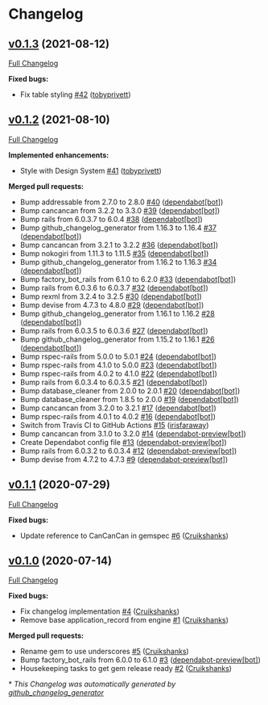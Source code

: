 # Changelog

## [v0.1.3](https://github.com/DEFRA/defra-ruby-features/tree/v0.1.3) (2021-08-12)

[Full Changelog](https://github.com/DEFRA/defra-ruby-features/compare/v0.1.2...v0.1.3)

**Fixed bugs:**

- Fix table styling [\#42](https://github.com/DEFRA/defra-ruby-features/pull/42) ([tobyprivett](https://github.com/tobyprivett))

## [v0.1.2](https://github.com/DEFRA/defra-ruby-features/tree/v0.1.2) (2021-08-10)

[Full Changelog](https://github.com/DEFRA/defra-ruby-features/compare/v0.1.1...v0.1.2)

**Implemented enhancements:**

- Style with Design System [\#41](https://github.com/DEFRA/defra-ruby-features/pull/41) ([tobyprivett](https://github.com/tobyprivett))

**Merged pull requests:**

- Bump addressable from 2.7.0 to 2.8.0 [\#40](https://github.com/DEFRA/defra-ruby-features/pull/40) ([dependabot[bot]](https://github.com/apps/dependabot))
- Bump cancancan from 3.2.2 to 3.3.0 [\#39](https://github.com/DEFRA/defra-ruby-features/pull/39) ([dependabot[bot]](https://github.com/apps/dependabot))
- Bump rails from 6.0.3.7 to 6.0.4 [\#38](https://github.com/DEFRA/defra-ruby-features/pull/38) ([dependabot[bot]](https://github.com/apps/dependabot))
- Bump github\_changelog\_generator from 1.16.3 to 1.16.4 [\#37](https://github.com/DEFRA/defra-ruby-features/pull/37) ([dependabot[bot]](https://github.com/apps/dependabot))
- Bump cancancan from 3.2.1 to 3.2.2 [\#36](https://github.com/DEFRA/defra-ruby-features/pull/36) ([dependabot[bot]](https://github.com/apps/dependabot))
- Bump nokogiri from 1.11.3 to 1.11.5 [\#35](https://github.com/DEFRA/defra-ruby-features/pull/35) ([dependabot[bot]](https://github.com/apps/dependabot))
- Bump github\_changelog\_generator from 1.16.2 to 1.16.3 [\#34](https://github.com/DEFRA/defra-ruby-features/pull/34) ([dependabot[bot]](https://github.com/apps/dependabot))
- Bump factory\_bot\_rails from 6.1.0 to 6.2.0 [\#33](https://github.com/DEFRA/defra-ruby-features/pull/33) ([dependabot[bot]](https://github.com/apps/dependabot))
- Bump rails from 6.0.3.6 to 6.0.3.7 [\#32](https://github.com/DEFRA/defra-ruby-features/pull/32) ([dependabot[bot]](https://github.com/apps/dependabot))
- Bump rexml from 3.2.4 to 3.2.5 [\#30](https://github.com/DEFRA/defra-ruby-features/pull/30) ([dependabot[bot]](https://github.com/apps/dependabot))
- Bump devise from 4.7.3 to 4.8.0 [\#29](https://github.com/DEFRA/defra-ruby-features/pull/29) ([dependabot[bot]](https://github.com/apps/dependabot))
- Bump github\_changelog\_generator from 1.16.1 to 1.16.2 [\#28](https://github.com/DEFRA/defra-ruby-features/pull/28) ([dependabot[bot]](https://github.com/apps/dependabot))
- Bump rails from 6.0.3.5 to 6.0.3.6 [\#27](https://github.com/DEFRA/defra-ruby-features/pull/27) ([dependabot[bot]](https://github.com/apps/dependabot))
- Bump github\_changelog\_generator from 1.15.2 to 1.16.1 [\#26](https://github.com/DEFRA/defra-ruby-features/pull/26) ([dependabot[bot]](https://github.com/apps/dependabot))
- Bump rspec-rails from 5.0.0 to 5.0.1 [\#24](https://github.com/DEFRA/defra-ruby-features/pull/24) ([dependabot[bot]](https://github.com/apps/dependabot))
- Bump rspec-rails from 4.1.0 to 5.0.0 [\#23](https://github.com/DEFRA/defra-ruby-features/pull/23) ([dependabot[bot]](https://github.com/apps/dependabot))
- Bump rspec-rails from 4.0.2 to 4.1.0 [\#22](https://github.com/DEFRA/defra-ruby-features/pull/22) ([dependabot[bot]](https://github.com/apps/dependabot))
- Bump rails from 6.0.3.4 to 6.0.3.5 [\#21](https://github.com/DEFRA/defra-ruby-features/pull/21) ([dependabot[bot]](https://github.com/apps/dependabot))
- Bump database\_cleaner from 2.0.0 to 2.0.1 [\#20](https://github.com/DEFRA/defra-ruby-features/pull/20) ([dependabot[bot]](https://github.com/apps/dependabot))
- Bump database\_cleaner from 1.8.5 to 2.0.0 [\#19](https://github.com/DEFRA/defra-ruby-features/pull/19) ([dependabot[bot]](https://github.com/apps/dependabot))
- Bump cancancan from 3.2.0 to 3.2.1 [\#17](https://github.com/DEFRA/defra-ruby-features/pull/17) ([dependabot[bot]](https://github.com/apps/dependabot))
- Bump rspec-rails from 4.0.1 to 4.0.2 [\#16](https://github.com/DEFRA/defra-ruby-features/pull/16) ([dependabot[bot]](https://github.com/apps/dependabot))
- Switch from Travis CI to GitHub Actions [\#15](https://github.com/DEFRA/defra-ruby-features/pull/15) ([irisfaraway](https://github.com/irisfaraway))
- Bump cancancan from 3.1.0 to 3.2.0 [\#14](https://github.com/DEFRA/defra-ruby-features/pull/14) ([dependabot-preview[bot]](https://github.com/apps/dependabot-preview))
- Create Dependabot config file [\#13](https://github.com/DEFRA/defra-ruby-features/pull/13) ([dependabot-preview[bot]](https://github.com/apps/dependabot-preview))
- Bump rails from 6.0.3.2 to 6.0.3.4 [\#12](https://github.com/DEFRA/defra-ruby-features/pull/12) ([dependabot-preview[bot]](https://github.com/apps/dependabot-preview))
- Bump devise from 4.7.2 to 4.7.3 [\#9](https://github.com/DEFRA/defra-ruby-features/pull/9) ([dependabot-preview[bot]](https://github.com/apps/dependabot-preview))

## [v0.1.1](https://github.com/DEFRA/defra-ruby-features/tree/v0.1.1) (2020-07-29)

[Full Changelog](https://github.com/DEFRA/defra-ruby-features/compare/v0.1.0...v0.1.1)

**Fixed bugs:**

- Update reference to CanCanCan in gemspec [\#6](https://github.com/DEFRA/defra-ruby-features/pull/6) ([Cruikshanks](https://github.com/Cruikshanks))

## [v0.1.0](https://github.com/DEFRA/defra-ruby-features/tree/v0.1.0) (2020-07-14)

[Full Changelog](https://github.com/DEFRA/defra-ruby-features/compare/e4795fb91eaf12d9a9e96f099f641e74b14645e2...v0.1.0)

**Fixed bugs:**

- Fix changelog implementation [\#4](https://github.com/DEFRA/defra-ruby-features/pull/4) ([Cruikshanks](https://github.com/Cruikshanks))
- Remove base application\_record from engine [\#1](https://github.com/DEFRA/defra-ruby-features/pull/1) ([Cruikshanks](https://github.com/Cruikshanks))

**Merged pull requests:**

- Rename gem to use underscores [\#5](https://github.com/DEFRA/defra-ruby-features/pull/5) ([Cruikshanks](https://github.com/Cruikshanks))
- Bump factory\_bot\_rails from 6.0.0 to 6.1.0 [\#3](https://github.com/DEFRA/defra-ruby-features/pull/3) ([dependabot-preview[bot]](https://github.com/apps/dependabot-preview))
- Housekeeping tasks to get gem release ready [\#2](https://github.com/DEFRA/defra-ruby-features/pull/2) ([Cruikshanks](https://github.com/Cruikshanks))



\* *This Changelog was automatically generated by [github_changelog_generator](https://github.com/github-changelog-generator/github-changelog-generator)*
